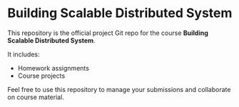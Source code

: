# Building Scalable Distributed System

This repository is the official project Git repo for the course **Building Scalable Distributed System**.

It includes:
- Homework assignments
- Course projects

Feel free to use this repository to manage your submissions and collaborate on course material.
